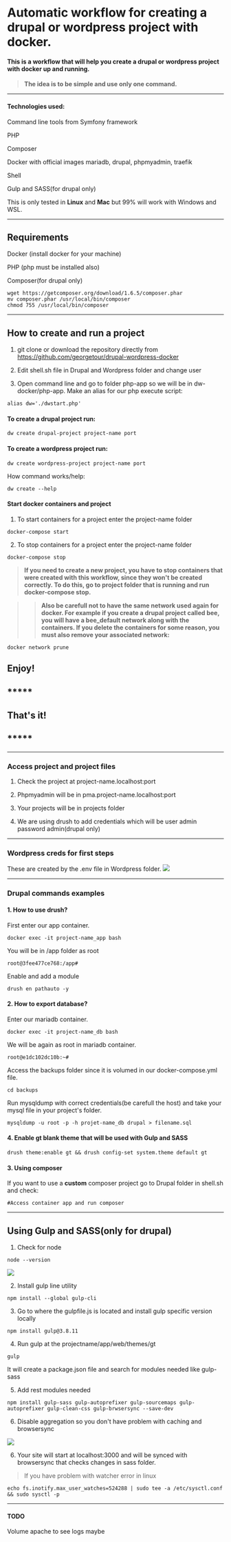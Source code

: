# Automatic workflow for creating a drupal or wordpress project with docker.

#### This is a workflow that will help you create a drupal or wordpress project with docker up and running.

> <strong>The idea is to be simple and use only one command.</strong>

<hr>

#### Technologies used:

Command line tools from Symfony framework

PHP

Composer

Docker with official images mariadb, drupal, phpmyadmin, traefik 

Shell

Gulp and SASS(for drupal only)

This is only tested in <strong>Linux</strong> and <strong>Mac</strong> but 99% will work with Windows and WSL. 

<hr>

## Requirements

Docker (install docker for your machine)

PHP (php must be installed also)

Composer(for drupal only)

```
wget https://getcomposer.org/download/1.6.5/composer.phar
mv composer.phar /usr/local/bin/composer
chmod 755 /usr/local/bin/composer
```
<hr>

## How to create and run a project

1. git clone or download the repository directly from https://github.com/georgetour/drupal-wordpress-docker

2. Edit shell.sh file in Drupal and Wordpress folder and change user

3. Open command line and go to folder php-app so we will be in dw-docker/php-app. Make an alias for our php
execute script:

```
alias dw='./dwstart.php'
```

#### To create a drupal project run:
```
dw create drupal-project project-name port
```

#### To create a wordpress project run:
```
dw create wordpress-project project-name port
```

How command works/help:
```
dw create --help
```

#### Start docker containers and project
1. To start containers for a project enter the project-name folder
```
docker-compose start 
```

2. To stop containers for a project enter the project-name folder
```
docker-compose stop
```

> <strong>If you need to create a new project, you have to stop containers that were created with this workflow, since they won't be created correctly. To do this, go to project folder that is running and run docker-compose stop.</strong>

>><strong>Also be carefull not to have the same network used again for docker. For example if you create a drupal project called bee, you will have a bee_default network along with the containers. If you delete the containers for some reason, you must also remove your associated network:</strong>

```
docker network prune
```

## Enjoy!

##  ***** 
##  That's it!
##  *****


<hr>

### Access project and project files

1. Check the project at project-name.localhost:port

2. Phpmyadmin will be in pma.project-name.localhost:port

3. Your projects will be in projects folder

4. We are using drush to add credentials which will be user admin password admin(drupal only)

<hr>

### Wordpress creds for first steps
These are created by the .env file in Wordpress folder.
<img src="images/wordpress_creds.png">

<hr>

### Drupal commands examples

#### 1. How to use drush?

First enter our app container.

```
docker exec -it project-name_app bash
```

You will be in /app folder as root

```
root@3fee477ce768:/app# 
```

Enable and add a module 
```
drush en pathauto -y
```

#### 2. How to export database?

Enter our mariadb container.

```
docker exec -it project-name_db bash
```

We will be again as root in mariadb container.
```
root@e1dc102dc10b:~# 
```

Access the backups folder since it is volumed in our docker-compose.yml file.
```
cd backups
```

Run mysqldump with correct credentials(be carefull the host) and take your mysql file in your project's folder.
```
mysqldump -u root -p -h projet-name_db drupal > filename.sql
```

#### 4. Enable gt blank theme that will be used with Gulp and SASS

```
drush theme:enable gt && drush config-set system.theme default gt
```

#### 3. Using composer

If you want to use a <strong>custom</strong> composer project go to Drupal folder in shell.sh and check:
```
#Access container app and run composer 
```

<hr>

## Using Gulp and SASS(only for drupal)

1. Check for node 
```
node --version
```
<img src="images/node-version.jpg">

2. Install gulp line utility
```
npm install --global gulp-cli
```

3. Go to where the gulpfile.js is located and install gulp specific version locally
```
npm install gulp@3.8.11 
```

4. Run gulp at the projectname/app/web/themes/gt
```
gulp
```
It will create a package.json file and search for modules needed like gulp-sass

5. Add rest modules needed
```
npm install gulp-sass gulp-autoprefixer gulp-sourcemaps gulp-autoprefixer gulp-clean-css gulp-brwsersync --save-dev
```

6. Disable aggregation so you don't have problem with caching and browsersync
<img src="images/disable-aggregation.png">

6. Your site will start at localhost:3000 and will be synced with browsersync that checks changes in sass folder.

> If you have problem with watcher error in linux 
```
echo fs.inotify.max_user_watches=524288 | sudo tee -a /etc/sysctl.conf && sudo sysctl -p
```

<hr>

#### TODO
Volume apache to see logs maybe





